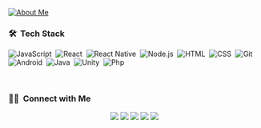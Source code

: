 
<a href="https://codesandbox.io/s/naughty-williams-e0k0u">![About Me](https://github.com/MertAkdag/mertakdag/blob/master/ttf1.gif)</a>


### 🛠 &nbsp;Tech Stack

![JavaScript](https://img.shields.io/badge/-JavaScript-05122A?style=flat&logo=javascript)&nbsp;
![React](https://img.shields.io/badge/-React-05122A?style=flat&logo=react)&nbsp;
![React Native](https://img.shields.io/badge/-React%20Native-05122A?style=flat&logo=react)&nbsp;
![Node.js](https://img.shields.io/badge/-Node.js-05122A?style=flat&logo=node.js)&nbsp;
![HTML](https://img.shields.io/badge/-HTML-05122A?style=flat&logo=HTML5)&nbsp;
![CSS](https://img.shields.io/badge/-CSS-05122A?style=flat&logo=CSS3&logoColor=1572B6)&nbsp;
![Git](https://img.shields.io/badge/-Git-05122A?style=flat&logo=git)&nbsp;
![Android](https://img.shields.io/badge/-Android-05122A?style=flat&logo=android)&nbsp;
![Java](https://img.shields.io/badge/-Java-05122A?style=flat&logo=Java&logoColor=FFA518)&nbsp;
![Unity](https://img.shields.io/badge/-Unity-05122A?style=flat&logo=Unity)&nbsp;
![Php](https://img.shields.io/badge/-php-05122A?style=flat&logo=PHP)&nbsp;


<br/>



### 🤝🏻 &nbsp;Connect with Me

<p align="center">
<a href="https://twitter.com/mertaakdag"><img src="https://img.shields.io/badge/-mertaakdag-1da1f2?style=flat&logo=Twitter&logoColor=white"/></a>
<a href="https://www.linkedin.com/in/mertakdag/"><img src="https://img.shields.io/badge/-mertakdag-0077B5?style=flat&logo=Linkedin&logoColor=white"/></a>
<a href="mailto:ooruc471@yandex.com"><img src="https://img.shields.io/badge/-akdagm128@gmail.com-D14836?style=flat&logo=Gmail&logoColor=white"/></a>
<a href="https://instagram.com/mmertakdag"><img src="https://img.shields.io/badge/-@mmertakdag-E4405F?style=flat&logo=Instagram&logoColor=white"/></a>
<a href="https://codesandbox.io/u/mertAKDAG"><img src="https://img.shields.io/badge/-@MertAKDAG-151515?style=flat&logo=CodeSandBox&logoColor=white"/></a>

</p>
    
    
